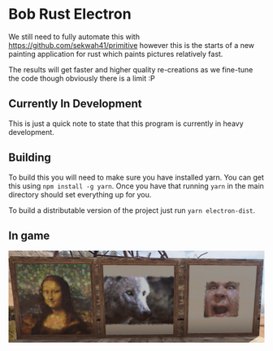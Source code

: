 # Bob Rust Electron
We still need to fully automate this with https://github.com/sekwah41/primitive however this is the starts of a new painting application for rust which paints pictures relatively fast.

The results will get faster and higher quality re-creations as we fine-tune the code though obviously there is a limit :P

## Currently In Development
This is just a quick note to state that this program is currently in heavy development.

## Building
To build this you will need to make sure you have installed yarn. You can get this using `npm install -g yarn`.
Once you have that running `yarn` in the  main directory should set everything up for you.

To build a distributable version of the project just run `yarn electron-dist`.

## In game
![In game](.github/assets/screenshots/ingame.jpg)
